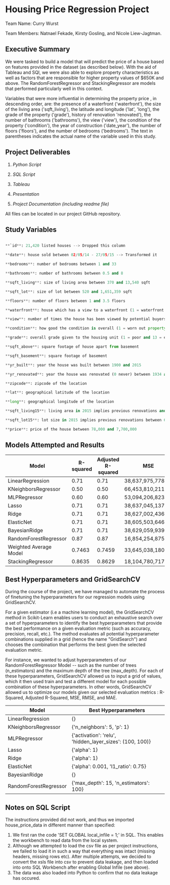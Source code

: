 # Housing Price Regression Project

Team Name: Curry Wurst


Team Members: Natnael Fekade, Kirsty Gosling, and Nicole Liew-Jagtman.


## Executive Summary

We were tasked to build a model that will predict the price of a house based on features provided in the dataset (as described below). With the aid of Tableau and SQl, we were also able to explore property characteristics as well as factors that are responsible for higher property values of $650K and above. The RandomForestRegressor and StackingRegressor are models that performed particularly well in this context. 

Variables that were more influential in determining the property price , in descending order, are: the presence of a waterfront ('waterfront'), the size of the living area ('sqft_living'), the latitude and longitude ('lat', 'long'), the grade of the property ('grade'), history of renovation 'renovated'), the number of bathrooms ('bathrooms'), the view ('view'), the condition of the property ('condition'), the year of construction ('date_year'), the number of floors ('floors'), and the number of bedrooms ('bedrooms'). The text in parentheses indicates the actual name of the variable used in this study.


## Project Deliverables

1. *Python Script*

2. *SQL Script*

3. *Tableau*

4. *Presentation*

5. *Project Documentation (including readme file)*

All files can be located in our project GitHub repository.



## Study Variables

```python

**`id**: 21,420 listed houses --> Dropped this column

**date**: house sold between 02/05/14 - 27/05/15 --> Transformed it

**bedrooms**: number of bedrooms between 1 and 33

**bathrooms**: number of bathrooms between 0.5 and 8

**sqft_living**: size of living area between 370 and 13,540 sqft

**sqft_lot**: size of lot between 520 and 1,651,359 sqft

**floors**: number of floors between 1 and 3.5 floors

**waterfront**: house which has a view to a waterfront (1 = waterfront and 0 = no waterfront)

**view**: number of times the house has been viewed by potential buyers between 0 and 4 views

**condition**: how good the condition is overall (1 = worn out property and 5 = excellent)

**grade**: overall grade given to the housing unit (1 = poor and 13 = excellent) between 3 and 13

**sqft_above**: square footage of house apart from basement

**sqft_basement**: square footage of basement

**yr_built**: year the house was built between 1900 and 2015

**yr_renovated**: year the house was renovated (0 never) between 1934 and 2015 --> Added a new column called **"renovated"** involving 0 = not renovated and 1 = renovated

**zipcode**: zipcode of the location

**lat**: geographical latitude of the location

**long**: geographical longitude of the location

**sqft_living15**: living area in 2015 implies previous renovations and might have affected the lot size between 399 and 6,210

**sqft_lot15**: lot size in 2015 implies previous renovations between 651 and 871,200

**price**: price of the house between 78,000 and 7,700,000

```

## Models Attempted and Results

|    Model              | R-squared | Adjusted R-squared |          MSE          |       RMSE        |        MAE         |
|----------------------|-----------|--------------------|-----------------------|-------------------|--------------------|
| LinearRegression      |   0.71    |        0.71        | 38,637,975,778.84     |    196,565.45     |    122,050.39      |
| KNeighborsRegressor  |   0.50    |        0.50        | 66,453,810,211.71     |    257,786.37     |    152,036.85      |
| MLPRegressor         |   0.60    |        0.60        | 53,094,206,823.71     |    230,421.80     |    149,299.69      |
| Lasso                |   0.71    |        0.71        | 38,637,045,137.10     |    196,563.08     |    122,047.91      |
| Ridge                |   0.71    |        0.71        | 38,627,002,436.87     |    196,537.53     |    121,994.64      |
| ElasticNet           |   0.71    |        0.71        | 38,605,503,646.56     |    196,482.83     |    121,857.52      |
| BayesianRidge        |   0.71    |        0.71        | 38,629,059,939.74     |    196,542.77     |    122,005.50      |
| RandomForestRegressor|   0.87    |        0.87        | 16,854,254,875.93     |    129,823.94     |     69,962.53      |
| Weighted Average Model| 0.7463   |       0.7459       | 33,645,038,180.38     |    183,425.84     |    107,849.70      |
| StackingRegressor    |  0.8635   |       0.8629       | 18,104,780,717.39     |    134,554.01     |     76,277.79      |


## Best Hyperparameters and GridSearchCV

During the course of the project, we have managed to automate the process of finetuning the hyperparameters for our regression models using GridSearchCV.

For a given estimator (i.e a machine learning model), the GridSearchCV method in Scikit-Learn enables users to conduct an exhaustive search over a set of hyperparameters to identify the best hyperparameters that provide the best performance on a given evaluation metric (such as accuracy, precision, recall, etc.). The method evaluates all potential hyperparameter combinations supplied in a grid (hence the name "GridSearch") and chooses the combination that performs the best given the selected evaluation metric.

For instance, we wanted to adjust hyperparameters of our RandomForestRegressor Model -- such as the number of trees (n_estimators) and the maximum depth of the tree (max_depth). For each of these hyperparameters, GridSearchCV allowed us to input a grid of values, which it then used train and test a different model for each possible combination of these hyperparameters.  In other words, GridSearchCV allowed us to optimize our models given our selected evaluation metrics : R-Squared, Adjusted R-Squared, MSE, RMSE, and MAE.


| Model | Best Hyperparameters |
| --- | --- |
| LinearRegression | {} |
| KNeighborsRegressor | {'n_neighbors': 5, 'p': 1} |
| MLPRegressor | {'activation': 'relu', 'hidden_layer_sizes': (100, 100)} |
| Lasso | {'alpha': 1} |
| Ridge | {'alpha': 1} |
| ElasticNet | {'alpha': 0.001, 'l1_ratio': 0.75} |
| BayesianRidge | {} |
| RandomForestRegressor | {'max_depth': 15, 'n_estimators': 100} |



## Notes on SQL Script

The instructions provided did not work, and thus we imported house_price_data in different manner than specified:

1. We first ran the code 'SET GLOBAL local_infile = 1;' in SQL. This enables the workbench to read data from the local system.
2. Although we attempted to load the csv file as per project instructions, we failed to load it in such a way that everything was intact (missing headers, missing rows etc). After multiple attempts, we decided to convert the xsls file into csv to prevent data leakage, and then loaded into onto SQL Workbench after enabling Global Infile (see above).
3. The data was also loaded into Python to confirm that no data leakage has occured.






```python

```
